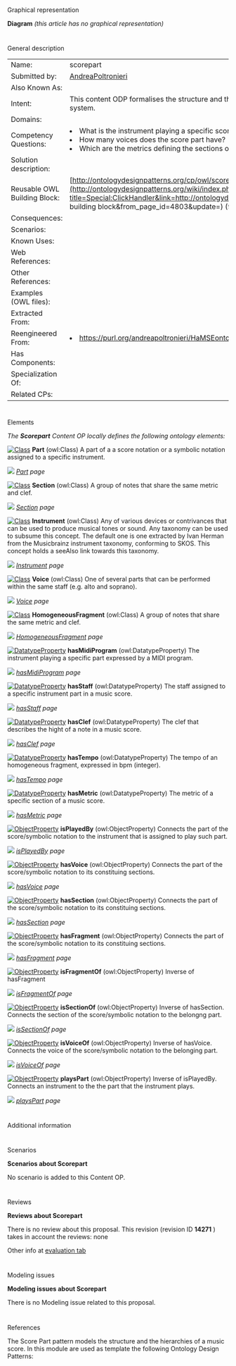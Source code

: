 # 

 Graphical representation



__Diagram__ 
_(this article has no graphical representation)_ 




# 

 General description




|  |  |
| --- | --- |
|  Name:  |  scorepart  |
|  Submitted by:  | [AndreaPoltronieri](../User/AndreaPoltronieri "User:AndreaPoltronieri")  |
|  Also Known As:  |  |
|  Intent:  |  This content ODP formalises the structure and the hierarchies of a music score/symbolic representation system.  |
|  Domains:  |  |
|  Competency Questions:  | <li>       What is the instrument playing a specific score part?      </li><li>       How many voices does the score part have?      </li><li>       Which are the metrics defining the sections of the score part?      </li> |
|  Solution description:  |  |
|  Reusable OWL Building Block:  | [http://ontologydesignpatterns.org/cp/owl/scorepart.owl](http://ontologydesignpatterns.org/wiki/index.php?title=Special:ClickHandler&link=http://ontologydesignpatterns.org/cp/owl/scorepart.owl&message=OWL building block&from_page_id=4803&update=)  (98)  |
|  Consequences:  |  |
|  Scenarios:  |  |
|  Known Uses:  |  |
|  Web References:  |  |
|  Other References:  |  |
|  Examples (OWL files):  |  |
|  Extracted From:  |  |
|  Reengineered From:  | <li><a class="external free" href="https://purl.org/andreapoltronieri/HaMSEontology" rel="nofollow" title="https://purl.org/andreapoltronieri/HaMSEontology">        https://purl.org/andreapoltronieri/HaMSEontology       </a></li> |
|  Has Components:  |  |
|  Specialization Of:  |  |
|  Related CPs:  |  |



  





# 

 Elements



_The
 __Scorepart__ 
 Content OP locally defines the following ontology elements:_ 





[![Class](../../../../../images/thumb/2/27/Class.gif/20px-Class.gif)](../Image/Class.gif "Class")
__Part__ 
 (owl:Class) A part of a a score notation or a symbolic notation assigned to a specific instrument.
 
[![](../../../../../../../../../../../../../../../../../../images/thumb/8/87/ArrowRight.gif/11px-ArrowRight.gif)](../Image/ArrowRight.gif "ArrowRight.gif")
_[Part](../Submissions/Scorepart/Part "Submissions:Scorepart/Part") 
 page_ 



[![Class](../../../../../images/thumb/2/27/Class.gif/20px-Class.gif)](../Image/Class.gif "Class")
__Section__ 
 (owl:Class) A group of notes that share the same metric and clef.
 
[![](../../../../../../../../../../../../../../../../../../images/thumb/8/87/ArrowRight.gif/11px-ArrowRight.gif)](../Image/ArrowRight.gif "ArrowRight.gif")
_[Section](../Submissions/Scorepart/Section "Submissions:Scorepart/Section") 
 page_ 



[![Class](../../../../../images/thumb/2/27/Class.gif/20px-Class.gif)](../Image/Class.gif "Class")
__Instrument__ 
 (owl:Class) Any of various devices or contrivances that can be used to produce musical tones or sound. Any taxonomy can be used to subsume this concept. The default one is one extracted by Ivan Herman from the Musicbrainz instrument taxonomy, conforming to SKOS. This concept holds a seeAlso link towards this taxonomy.
 
[![](../../../../../../../../../../../../../../../../../../images/thumb/8/87/ArrowRight.gif/11px-ArrowRight.gif)](../Image/ArrowRight.gif "ArrowRight.gif")
_[Instrument](../Submissions/Scorepart/Instrument "Submissions:Scorepart/Instrument") 
 page_ 



[![Class](../../../../../images/thumb/2/27/Class.gif/20px-Class.gif)](../Image/Class.gif "Class")
__Voice__ 
 (owl:Class) One of several parts that can be performed within the same staff (e.g. alto and soprano).
 
[![](../../../../../../../../../../../../../../../../../../images/thumb/8/87/ArrowRight.gif/11px-ArrowRight.gif)](../Image/ArrowRight.gif "ArrowRight.gif")
_[Voice](../Submissions/Scorepart/Voice "Submissions:Scorepart/Voice") 
 page_ 



[![Class](../../../../../images/thumb/2/27/Class.gif/20px-Class.gif)](../Image/Class.gif "Class")
__HomogeneousFragment__ 
 (owl:Class) A group of notes that share the same metric and clef.
 
[![](../../../../../../../../../../../../../../../../../../images/thumb/8/87/ArrowRight.gif/11px-ArrowRight.gif)](../Image/ArrowRight.gif "ArrowRight.gif")
_[HomogeneousFragment](../Submissions/Scorepart/HomogeneousFragment "Submissions:Scorepart/HomogeneousFragment") 
 page_ 



[![DatatypeProperty](../../../../../images/thumb/a/a5/DatatypeProperty.gif/20px-DatatypeProperty.gif)](../Image/DatatypeProperty.gif "DatatypeProperty")
__hasMidiProgram__ 
 (owl:DatatypeProperty) The instrument playing a specific part expressed by a MIDI program.
 
[![](../../../../../../../../../../../../../../../../../../images/thumb/8/87/ArrowRight.gif/11px-ArrowRight.gif)](../Image/ArrowRight.gif "ArrowRight.gif")
_[hasMidiProgram](../Submissions/Scorepart/hasMidiProgram "Submissions:Scorepart/hasMidiProgram") 
 page_ 



[![DatatypeProperty](../../../../../images/thumb/a/a5/DatatypeProperty.gif/20px-DatatypeProperty.gif)](../Image/DatatypeProperty.gif "DatatypeProperty")
__hasStaff__ 
 (owl:DatatypeProperty) The staff assigned to a specific instrument part in a music score.
 
[![](../../../../../../../../../../../../../../../../../../images/thumb/8/87/ArrowRight.gif/11px-ArrowRight.gif)](../Image/ArrowRight.gif "ArrowRight.gif")
_[hasStaff](../Submissions/Scorepart/hasStaff "Submissions:Scorepart/hasStaff") 
 page_ 



[![DatatypeProperty](../../../../../images/thumb/a/a5/DatatypeProperty.gif/20px-DatatypeProperty.gif)](../Image/DatatypeProperty.gif "DatatypeProperty")
__hasClef__ 
 (owl:DatatypeProperty) The clef that describes the hight of a note in a music score.
 
[![](../../../../../../../../../../../../../../../../../../images/thumb/8/87/ArrowRight.gif/11px-ArrowRight.gif)](../Image/ArrowRight.gif "ArrowRight.gif")
_[hasClef](../Submissions/Scorepart/hasClef "Submissions:Scorepart/hasClef") 
 page_ 



[![DatatypeProperty](../../../../../images/thumb/a/a5/DatatypeProperty.gif/20px-DatatypeProperty.gif)](../Image/DatatypeProperty.gif "DatatypeProperty")
__hasTempo__ 
 (owl:DatatypeProperty) The tempo of an homogeneous fragment, expressed in bpm (integer).
 
[![](../../../../../../../../../../../../../../../../../../images/thumb/8/87/ArrowRight.gif/11px-ArrowRight.gif)](../Image/ArrowRight.gif "ArrowRight.gif")
_[hasTempo](../Submissions/Scorepart/hasTempo "Submissions:Scorepart/hasTempo") 
 page_ 



[![DatatypeProperty](../../../../../images/thumb/a/a5/DatatypeProperty.gif/20px-DatatypeProperty.gif)](../Image/DatatypeProperty.gif "DatatypeProperty")
__hasMetric__ 
 (owl:DatatypeProperty) The metric of a specific section of a music score.
 
[![](../../../../../../../../../../../../../../../../../../images/thumb/8/87/ArrowRight.gif/11px-ArrowRight.gif)](../Image/ArrowRight.gif "ArrowRight.gif")
_[hasMetric](../Submissions/Scorepart/hasMetric "Submissions:Scorepart/hasMetric") 
 page_ 



[![ObjectProperty](../../../../../../../../images/thumb/c/c3/ObjectProperty.gif/20px-ObjectProperty.gif)](../Image/ObjectProperty.gif "ObjectProperty")
__isPlayedBy__ 
 (owl:ObjectProperty) Connects the part of the score/symbolic notation to the instrument that is assigned to play such part.
 
[![](../../../../../../../../../../../../../../../../../../images/thumb/8/87/ArrowRight.gif/11px-ArrowRight.gif)](../Image/ArrowRight.gif "ArrowRight.gif")
_[isPlayedBy](../Submissions/Scorepart/isPlayedBy "Submissions:Scorepart/isPlayedBy") 
 page_ 



[![ObjectProperty](../../../../../../../../images/thumb/c/c3/ObjectProperty.gif/20px-ObjectProperty.gif)](../Image/ObjectProperty.gif "ObjectProperty")
__hasVoice__ 
 (owl:ObjectProperty) Connects the part of the score/symbolic notation to its constituing sections.
 
[![](../../../../../../../../../../../../../../../../../../images/thumb/8/87/ArrowRight.gif/11px-ArrowRight.gif)](../Image/ArrowRight.gif "ArrowRight.gif")
_[hasVoice](../Submissions/Scorepart/hasVoice "Submissions:Scorepart/hasVoice") 
 page_ 



[![ObjectProperty](../../../../../../../../images/thumb/c/c3/ObjectProperty.gif/20px-ObjectProperty.gif)](../Image/ObjectProperty.gif "ObjectProperty")
__hasSection__ 
 (owl:ObjectProperty) Connects the part of the score/symbolic notation to its constituing sections.
 
[![](../../../../../../../../../../../../../../../../../../images/thumb/8/87/ArrowRight.gif/11px-ArrowRight.gif)](../Image/ArrowRight.gif "ArrowRight.gif")
_[hasSection](../Submissions/Scorepart/hasSection "Submissions:Scorepart/hasSection") 
 page_ 



[![ObjectProperty](../../../../../../../../images/thumb/c/c3/ObjectProperty.gif/20px-ObjectProperty.gif)](../Image/ObjectProperty.gif "ObjectProperty")
__hasFragment__ 
 (owl:ObjectProperty) Connects the part of the score/symbolic notation to its constituing sections.
 
[![](../../../../../../../../../../../../../../../../../../images/thumb/8/87/ArrowRight.gif/11px-ArrowRight.gif)](../Image/ArrowRight.gif "ArrowRight.gif")
_[hasFragment](../Submissions/Scorepart/hasFragment "Submissions:Scorepart/hasFragment") 
 page_ 



[![ObjectProperty](../../../../../../../../images/thumb/c/c3/ObjectProperty.gif/20px-ObjectProperty.gif)](../Image/ObjectProperty.gif "ObjectProperty")
__isFragmentOf__ 
 (owl:ObjectProperty) Inverse of hasFragment
 
[![](../../../../../../../../../../../../../../../../../../images/thumb/8/87/ArrowRight.gif/11px-ArrowRight.gif)](../Image/ArrowRight.gif "ArrowRight.gif")
_[isFragmentOf](../Submissions/Scorepart/isFragmentOf "Submissions:Scorepart/isFragmentOf") 
 page_ 



[![ObjectProperty](../../../../../../../../images/thumb/c/c3/ObjectProperty.gif/20px-ObjectProperty.gif)](../Image/ObjectProperty.gif "ObjectProperty")
__isSectionOf__ 
 (owl:ObjectProperty) Inverse of hasSection. Connects the section of the score/symbolic notation to the belongng part.
 
[![](../../../../../../../../../../../../../../../../../../images/thumb/8/87/ArrowRight.gif/11px-ArrowRight.gif)](../Image/ArrowRight.gif "ArrowRight.gif")
_[isSectionOf](../Submissions/Scorepart/isSectionOf "Submissions:Scorepart/isSectionOf") 
 page_ 



[![ObjectProperty](../../../../../../../../images/thumb/c/c3/ObjectProperty.gif/20px-ObjectProperty.gif)](../Image/ObjectProperty.gif "ObjectProperty")
__isVoiceOf__ 
 (owl:ObjectProperty) Inverse of hasVoice. Connects the voice of the score/symbolic notation to the belonging part.
 
[![](../../../../../../../../../../../../../../../../../../images/thumb/8/87/ArrowRight.gif/11px-ArrowRight.gif)](../Image/ArrowRight.gif "ArrowRight.gif")
_[isVoiceOf](../Submissions/Scorepart/isVoiceOf "Submissions:Scorepart/isVoiceOf") 
 page_ 



[![ObjectProperty](../../../../../../../../images/thumb/c/c3/ObjectProperty.gif/20px-ObjectProperty.gif)](../Image/ObjectProperty.gif "ObjectProperty")
__playsPart__ 
 (owl:ObjectProperty) Inverse of isPlayedBy. Connects an instrument to the the part that the instrument plays.
 
[![](../../../../../../../../../../../../../../../../../../images/thumb/8/87/ArrowRight.gif/11px-ArrowRight.gif)](../Image/ArrowRight.gif "ArrowRight.gif")
_[playsPart](../Submissions/Scorepart/playsPart "Submissions:Scorepart/playsPart") 
 page_ 


# 

 Additional information



# 

 Scenarios




__Scenarios about Scorepart__ 


 No scenario is added to this Content OP.
 




# 

 Reviews




__Reviews about Scorepart__ 


 There is no review about this proposal.
This revision (revision ID
 __14271__ 
 ) takes in account the reviews: none
 



 Other info at
 [evaluation tab](http://ontologydesignpatterns.org/wiki/index.php?title=Submissions:Scorepart&action=evaluation "http://ontologydesignpatterns.org/wiki/index.php?title=Submissions:Scorepart&action=evaluation") 





# 

 Modeling issues




__Modeling issues about Scorepart__ 


 There is no Modeling issue related to this proposal.
 




# 

 References



  

 The Score Part pattern models the structure and the hierarchies of a music score.
In this module are used as template the following Ontology Design Patterns: